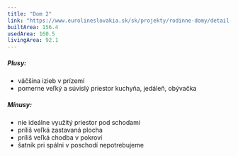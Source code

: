 ```yaml
---
title: "Dom 2"
link: "https://www.eurolineslovakia.sk/sk/projekty/rodinne-domy/detail-domu/RD-Bungalov-1872"
builtArea: 156.4
usedArea: 160.5
livingArea: 92.1
---
```


##### Plusy:
* väčšina izieb v prízemí
* pomerne veľký a súvislý priestor kuchyňa, jedáleň, obývačka

##### Mínusy:
* nie ideálne využitý priestor pod schodami
* príliš veľká zastavaná plocha
* príliš veľká chodba v pokroví
* šatník pri spálni v poschodí nepotrebujeme